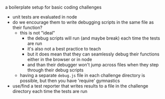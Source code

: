 a boilerplate setup for basic coding challenges

* unit tests are evaluated in node
* do we encourage them to write debugging scripts in the same file as their function?
  * this is not "ideal"
    * the debug scripts will run (and maybe break) each time the tests are run
    * it's also not a best practice to teach
    * but it does mean that they can seamlessly debug their functions either in the browser or in node
    * and than their debugger won't jump across files when they step through their debug scripts
  * having a separate `debug.js` file in each challenge directory is possible, but then you have 'require' gymnastics
* use/find a test reporter that writes results to a file in the challenge directory each time the tests are run
